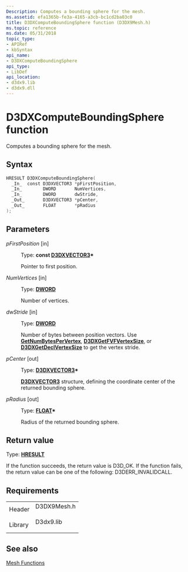 ```yaml
---
Description: Computes a bounding sphere for the mesh.
ms.assetid: efa1365b-fe3a-4165-a3cb-bc1cd2ba03c0
title: D3DXComputeBoundingSphere function (D3DX9Mesh.h)
ms.topic: reference
ms.date: 05/31/2018
topic_type: 
- APIRef
- kbSyntax
api_name: 
- D3DXComputeBoundingSphere
api_type: 
- LibDef
api_location: 
- d3dx9.lib
- d3dx9.dll
---
```


# D3DXComputeBoundingSphere function

Computes a bounding sphere for the mesh.

## Syntax


```C++
HRESULT D3DXComputeBoundingSphere(
  _In_  const D3DXVECTOR3 *pFirstPosition,
  _In_        DWORD       NumVertices,
  _In_        DWORD       dwStride,
  _Out_       D3DXVECTOR3 *pCenter,
  _Out_       FLOAT       *pRadius
);
```



## Parameters

<dl> <dt>

*pFirstPosition* \[in\]
</dt> <dd>

Type: **const [**D3DXVECTOR3**](d3dxvector3.md)\***

Pointer to first position.

</dd> <dt>

*NumVertices* \[in\]
</dt> <dd>

Type: **[**DWORD**](../winprog/windows-data-types.md)**

Number of vertices.

</dd> <dt>

*dwStride* \[in\]
</dt> <dd>

Type: **[**DWORD**](../winprog/windows-data-types.md)**

Number of bytes between position vectors. Use [**GetNumBytesPerVertex**](id3dxbasemesh--getnumbytespervertex.md), [**D3DXGetFVFVertexSize**](d3dxgetfvfvertexsize.md), or [**D3DXGetDeclVertexSize**](d3dxgetdeclvertexsize.md) to get the vertex stride.

</dd> <dt>

*pCenter* \[out\]
</dt> <dd>

Type: **[**D3DXVECTOR3**](d3dxvector3.md)\***

[**D3DXVECTOR3**](d3dxvector3.md) structure, defining the coordinate center of the returned bounding sphere.

</dd> <dt>

*pRadius* \[out\]
</dt> <dd>

Type: **[**FLOAT**](../winprog/windows-data-types.md)\***

Radius of the returned bounding sphere.

</dd> </dl>

## Return value

Type: **[**HRESULT**](https://msdn.microsoft.com/library/Bb401631(v=MSDN.10).aspx)**

If the function succeeds, the return value is D3D\_OK. If the function fails, the return value can be one of the following: D3DERR\_INVALIDCALL.

## Requirements



|                    |                                                                                        |
|--------------------|----------------------------------------------------------------------------------------|
| Header<br/>  | <dl> <dt>D3DX9Mesh.h</dt> </dl> |
| Library<br/> | <dl> <dt>D3dx9.lib</dt> </dl>   |



## See also

<dl> <dt>

[Mesh Functions](dx9-graphics-reference-d3dx-functions-mesh.md)
</dt> </dl>

 

 